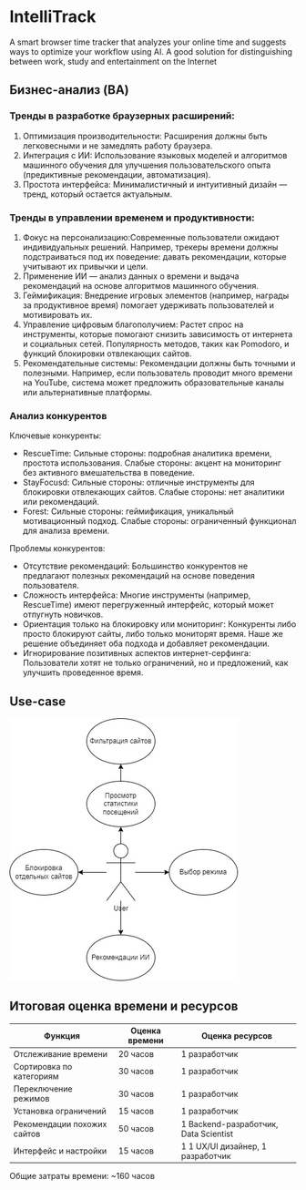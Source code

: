 # IntelliTrack
A smart browser time tracker that analyzes your online time and suggests ways to optimize your workflow using AI. A good solution for distinguishing between work, study and entertainment on the Internet
## Бизнес-анализ (BA)
### Тренды в разработке браузерных расширений:
1. Оптимизация производительности: Расширения должны быть легковесными и не замедлять работу браузера.
2. Интеграция с ИИ: Использование языковых моделей и алгоритмов машинного обучения для улучшения пользовательского опыта (предиктивные рекомендации, автоматизация).
3. Простота интерфейса: Минималистичный и интуитивный дизайн — тренд, который остается актуальным.
### Тренды в управлении временем и продуктивности:
1. Фокус на персонализацию:Современные пользователи ожидают индивидуальных решений. Например, трекеры времени должны подстраиваться под их поведение: давать рекомендации, которые учитывают их привычки и цели.
2. Применение ИИ — анализ данных о времени и выдача рекомендаций на основе алгоритмов машинного обучения.
3. Геймификация: Внедрение игровых элементов (например, награды за продуктивное время) помогает удерживать пользователей и мотивировать их.
4. Управление цифровым благополучием: Растет спрос на инструменты, которые помогают снизить зависимость от интернета и социальных сетей. Популярность методов, таких как Pomodoro, и функций блокировки отвлекающих сайтов.
5. Рекомендательные системы: Рекомендации должны быть точными и полезными. Например, если пользователь проводит много времени на YouTube, система может предложить образовательные каналы или альтернативные платформы.
### Анализ конкурентов
Ключевые конкуренты:
* RescueTime:
  Сильные стороны: подробная аналитика времени, простота использования.
  Слабые стороны: акцент на мониторинг без активного вмешательства в поведение.
* StayFocusd:
  Сильные стороны: отличные инструменты для блокировки отвлекающих сайтов.
  Слабые стороны: нет аналитики или рекомендаций.
* Forest:
  Сильные стороны: геймификация, уникальный мотивационный подход.
  Слабые стороны: ограниченный функционал для анализа времени.
  
Проблемы конкурентов:
* Отсутствие рекомендаций: Большинство конкурентов не предлагают полезных рекомендаций на основе поведения пользователя.
* Сложность интерфейса: Многие инструменты (например, RescueTime) имеют перегруженный интерфейс, который может отпугнуть новичков.
* Ориентация только на блокировку или мониторинг: Конкуренты либо просто блокируют сайты, либо только мониторят время. Наше же решение объединяет оба подхода и добавляет рекомендации.
* Игнорирование позитивных аспектов интернет-серфинга: Пользователи хотят не только ограничений, но и предложений, как улучшить проведенное время.

## Use-case
![](Use-case)

## Итоговая оценка времени и ресурсов

| Функция                                | Оценка времени     | Оценка ресурсов                             |
|----------------------------------------|--------------------|---------------------------------------------|
| Отслеживание времени                   | 20 часов           | 1 разработчик                               |
| Сортировка по категориям               | 30 часов           | 1 разработчик                               |
| Переключение режимов                   | 30 часов           | 1 разработчик                               |
| Установка ограничений                  | 15 часов           | 1 разработчик                               |
| Рекомендации похожих сайтов            | 50 часов           | 1 Backend-разработчик, Data Scientist       |
| Интерфейс и настройки                  | 15 часов           | 1 1 UX/UI дизайнер, 1 разработчик           |

Общие затраты времени: ~160 часов
